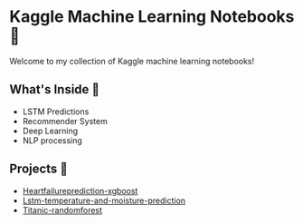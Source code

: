 # Kaggle Machine Learning Notebooks 🚀

Welcome to my collection of Kaggle machine learning notebooks!

## What's Inside 📁

- LSTM Predictions
- Recommender System
- Deep Learning
- NLP processing

## Projects 🌟

<!-- PROJECTS-START -->
- [Heartfailureprediction-xgboost](https://github.com/NilsSteinlein/Kaggle/blob/main/heartfailureprediction-xgboost.ipynb)
- [Lstm-temperature-and-moisture-prediction](https://github.com/NilsSteinlein/Kaggle/blob/main/lstm-temperature-and-moisture-prediction.ipynb)
- [Titanic-randomforest](https://github.com/NilsSteinlein/Kaggle/blob/main/titanic-randomforest.ipynb)
<!-- PROJECTS-END -->
